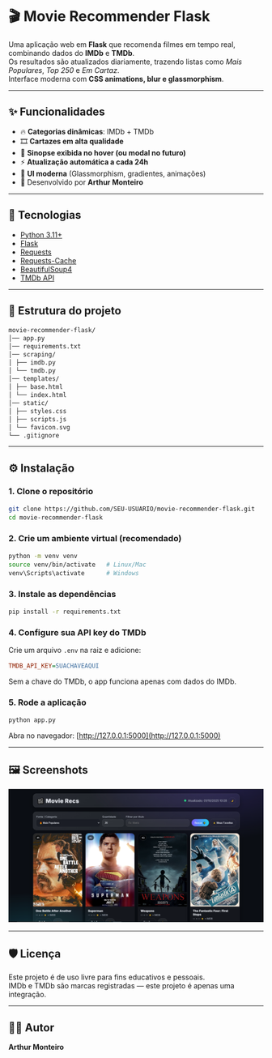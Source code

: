 # 🎬 Movie Recommender Flask

Uma aplicação web em **Flask** que recomenda filmes em tempo real, combinando dados do **IMDb** e **TMDb**.  
Os resultados são atualizados diariamente, trazendo listas como *Mais Populares*, *Top 250* e *Em Cartaz*.  
Interface moderna com **CSS animations, blur e glassmorphism**.  

---

## ✨ Funcionalidades
- 🔥 **Categorias dinâmicas**: IMDb + TMDb  
- 🎞️ **Cartazes em alta qualidade**  
- 📝 **Sinopse exibida no hover (ou modal no futuro)**  
- ⚡ **Atualização automática a cada 24h**  
- 🎨 **UI moderna** (Glassmorphism, gradientes, animações)  
- 🖤 Desenvolvido por **Arthur Monteiro**  

---

## 🚀 Tecnologias
- [Python 3.11+](https://www.python.org/)
- [Flask](https://flask.palletsprojects.com/)
- [Requests](https://requests.readthedocs.io/)
- [Requests-Cache](https://requests-cache.readthedocs.io/)
- [BeautifulSoup4](https://www.crummy.com/software/BeautifulSoup/)
- [TMDb API](https://developers.themoviedb.org/3)

---

## 📂 Estrutura do projeto
```
movie-recommender-flask/
│── app.py
│── requirements.txt
│── scraping/
│ ├── imdb.py
│ └── tmdb.py
│── templates/
│ ├── base.html
│ └── index.html
│── static/
│ ├── styles.css
│ ├── scripts.js
│ └── favicon.svg
└── .gitignore
```

---

## ⚙️ Instalação

### 1. Clone o repositório
```bash
git clone https://github.com/SEU-USUARIO/movie-recommender-flask.git
cd movie-recommender-flask
```

### 2. Crie um ambiente virtual (recomendado)
```bash
python -m venv venv
source venv/bin/activate   # Linux/Mac
venv\Scripts\activate      # Windows
```

### 3. Instale as dependências
```bash
pip install -r requirements.txt
```

### 4. Configure sua API key do TMDb  
Crie um arquivo `.env` na raiz e adicione:
```ini
TMDB_API_KEY=SUACHAVEAQUI
```
Sem a chave do TMDb, o app funciona apenas com dados do IMDb.

### 5. Rode a aplicação
```bash
python app.py
```
Abra no navegador: [http://127.0.0.1:5000](http://127.0.0.1:5000)

---

## 🖼️ Screenshots
![Movie Recs Screenshot](docs/screenshot.png)

---

## 🛡️ Licença
Este projeto é de uso livre para fins educativos e pessoais.  
IMDb e TMDb são marcas registradas — este projeto é apenas uma integração.

---

## 👨‍💻 Autor
**Arthur Monteiro**  
